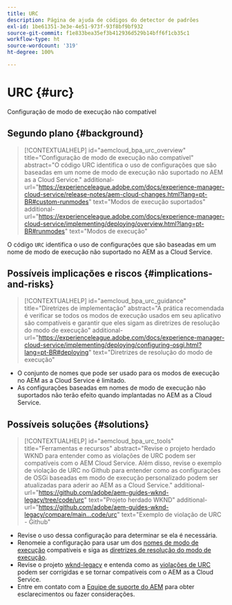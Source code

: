 ```yaml
---
title: URC
description: Página de ajuda de códigos do detector de padrões
exl-id: 1be61351-3e3e-4e51-973f-93f8bf9bf932
source-git-commit: f1e833bea35ef3b412936d529b14bff6f1cb35c1
workflow-type: ht
source-wordcount: '319'
ht-degree: 100%

---
```


# URC {#urc}

Configuração de modo de execução não compatível

## Segundo plano {#background}

>[!CONTEXTUALHELP]
>id="aemcloud_bpa_urc_overview"
>title="Configuração de modo de execução não compatível"
>abstract="O código URC identifica o uso de configurações que são baseadas em um nome de modo de execução não suportado no AEM as a Cloud Service."
>additional-url="https://experienceleague.adobe.com/docs/experience-manager-cloud-service/release-notes/aem-cloud-changes.html?lang=pt-BR#custom-runmodes" text="Modos de execução suportados"
>additional-url="https://experienceleague.adobe.com/docs/experience-manager-cloud-service/implementing/deploying/overview.html?lang=pt-BR#runmodes" text="Modos de execução"

O código `URC` identifica o uso de configurações que são baseadas em um nome de modo de execução não suportado no AEM as a Cloud Service.

## Possíveis implicações e riscos {#implications-and-risks}

>[!CONTEXTUALHELP]
>id="aemcloud_bpa_urc_guidance"
>title="Diretrizes de implementação"
>abstract="A prática recomendada é verificar se todos os modos de execução usados em seu aplicativo são compatíveis e garantir que eles sigam as diretrizes de resolução do modo de execução"
>additional-url="https://experienceleague.adobe.com/docs/experience-manager-cloud-service/implementing/deploying/configuring-osgi.html?lang=pt-BR#deploying" text="Diretrizes de resolução do modo de execução"

* O conjunto de nomes que pode ser usado para os modos de execução no AEM as a Cloud Service é limitado.
* As configurações baseadas em nomes de modo de execução não suportados não terão efeito quando implantadas no AEM as a Cloud Service.

## Possíveis soluções {#solutions}

>[!CONTEXTUALHELP]
>id="aemcloud_bpa_urc_tools"
>title="Ferramentas e recursos"
>abstract="Revise o projeto herdado WKND para entender como as violações de URC podem ser compatíveis com o AEM Cloud Service. Além disso, revise o exemplo de violação de URC no Github para entender como as configurações de OSGi baseadas em modo de execução personalizado podem ser atualizadas para aderir ao AEM as a Cloud Service."
>additional-url="https://github.com/adobe/aem-guides-wknd-legacy/tree/code/urc" text="Projeto herdado WKND"
>additional-url="https://github.com/adobe/aem-guides-wknd-legacy/compare/main...code/urc" text="Exemplo de violação de URC - Github"

* Revise o uso dessa configuração para determinar se ela é necessária.
* Renomeie a configuração para usar um dos [nomes de modo de execução](https://experienceleague.adobe.com/docs/experience-manager-cloud-service/release-notes/aem-cloud-changes.html?lang=pt-BR#custom-runmodes) compatíveis e siga as [diretrizes de resolução do modo de execução](https://experienceleague.adobe.com/docs/experience-manager-cloud-service/implementing/deploying/configuring-osgi.html?lang=pt-BR#runmode-resolution).
* Revise o projeto [wknd-legacy](https://github.com/adobe/aem-guides-wknd-legacy/tree/code/urc) e entenda como as [violações de URC](https://github.com/adobe/aem-guides-wknd-legacy/compare/main...code/urc) podem ser corrigidas e se tornar compatíveis com o AEM as a Cloud Service.
* Entre em contato com a [Equipe de suporte do AEM](https://helpx.adobe.com/br/enterprise/using/support-for-experience-cloud.html) para obter esclarecimentos ou fazer considerações.
